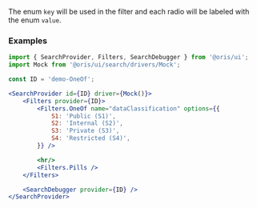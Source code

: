 
The enum `key` will be used in the filter and each radio will be labeled with the enum `value`.

### Examples

```jsx
import { SearchProvider, Filters, SearchDebugger } from '@oris/ui';
import Mock from '@oris/ui/search/drivers/Mock';

const ID = 'demo-OneOf';

<SearchProvider id={ID} driver={Mock()}>
    <Filters provider={ID}>
        <Filters.OneOf name="dataClassification" options={{
            S1: 'Public (S1)',
            S2: 'Internal (S2)',
            S3: 'Private (S3)',
            S4: 'Restricted (S4)',
        }} />

        <hr/>
        <Filters.Pills />
    </Filters>

    <SearchDebugger provider={ID} />
</SearchProvider>
```
